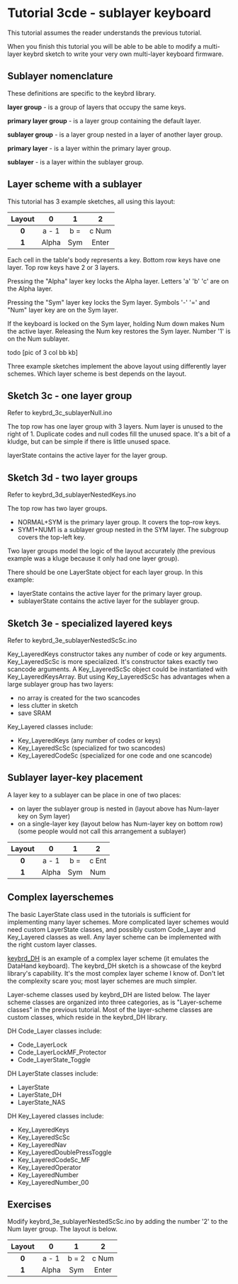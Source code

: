 Tutorial 3cde - sublayer keyboard
=================================
This tutorial assumes the reader understands the previous tutorial.

When you finish this tutorial you will be able to be able to modify a multi-layer keybrd sketch to write your very own multi-layer keyboard firmware.

Sublayer nomenclature
---------------------
These definitions are specific to the keybrd library.

**layer group** - is a group of layers that occupy the same keys.

**primary layer group** - is a layer group containing the default layer.

**sublayer group** - is a layer group nested in a layer of another layer group.

**primary layer** - is a layer within the primary layer group.

**sublayer** - is a layer within the sublayer group.

Layer scheme with a sublayer
----------------------------
This tutorial has 3 example sketches, all using this layout:

| Layout | **0** | **1** | **2** |
|:------:|:-----:|:-----:|:-----:|
|  **0** | a - 1 | b =   | c Num |
|  **1** | Alpha |  Sym  | Enter |

Each cell in the table's body represents a key.
Bottom row keys have one layer.
Top row keys have 2 or 3 layers.

Pressing the "Alpha" layer key locks the Alpha layer.
Letters 'a' 'b' 'c' are on the Alpha layer.

Pressing the "Sym" layer key locks the Sym layer.
Symbols '-' '=' and "Num" layer key are on the Sym layer.

If the keyboard is locked on the Sym layer, holding Num down makes Num the active layer.
Releasing the Num key restores the Sym layer.
Number '1' is on the Num sublayer.

todo [pic of 3 col bb kb]

Three example sketches implement the above layout using differently layer schemes.
Which layer scheme is best depends on the layout.

Sketch 3c - one layer group
---------------------------
Refer to keybrd_3c_sublayerNull.ino

The top row has one layer group with 3 layers.
Num layer is unused to the right of 1.
Duplicate codes and null codes fill the unused space.
It's a bit of a kludge, but can be simple if there is little unused space.

layerState contains the active layer for the layer group.

Sketch 3d - two layer groups
----------------------------
Refer to keybrd_3d_sublayerNestedKeys.ino

The top row has two layer groups.
* NORMAL+SYM is the primary layer group.  It covers the top-row keys.
* SYM1+NUM1 is a sublayer group nested in the SYM layer.  The subgroup covers the top-left key.

Two layer groups model the logic of the layout accurately
(the previous example was a kluge because it only had one layer group).

There should be one LayerState object for each layer group.  In this example:
* layerState contains the active layer for the primary layer group.
* sublayerState contains the active layer for the sublayer group.

Sketch 3e - specialized layered keys
------------------------------------
Refer to keybrd_3e_sublayerNestedScSc.ino

Key_LayeredKeys constructor takes any number of code or key arguments.
Key_LayeredScSc is more specialized.  It's constructor takes exactly two scancode arguments.
A Key_LayeredScSc object could be instantiated with Key_LayeredKeysArray.
But using Key_LayeredScSc has advantages when a large sublayer group has two layers:
* no array is created for the two scancodes
* less clutter in sketch
* save SRAM

Key_Layered classes include:
* Key_LayeredKeys   (any number of codes or keys)
* Key_LayeredScSc   (specialized for two scancodes)
* Key_LayeredCodeSc (specialized for one code and one scancode)

Sublayer layer-key placement
----------------------------
A layer key to a sublayer can be place in one of two places:
* on layer the sublayer group is nested in (layout above has Num-layer key on Sym layer)
* on a single-layer key (layout below has Num-layer key on bottom row) (some people would not call this arrangement a sublayer)

| Layout | **0** | **1** | **2** |
|:------:|:-----:|:-----:|:-----:|
|  **0** | a - 1 | b =   | c Ent |
|  **1** | Alpha |  Sym  |  Num  |

Complex layerschemes
--------------------
The basic LayerState class used in the tutorials is sufficient for implementing many layer schemes.
More complicated layer schemes would need custom LayerState classes, and possibly custom Code_Layer and Key_Layered classes as well.
Any layer scheme can be implemented with the right custom layer classes.

[keybrd_DH](https://github.com/wolfv6/keybrd_DH) is an example of a complex layer scheme (it emulates the DataHand keyboard).
The keybrd_DH sketch is a showcase of the keybrd library's capability.
It's the most complex layer scheme I know of.
Don't let the complexity scare you; most layer schemes are much simpler.

Layer-scheme classes used by keybrd_DH are listed below.
The layer scheme classes are organized into three categories, as is "Layer-scheme classes" in the previous tutorial.
Most of the layer-scheme classes are custom classes, which reside in the keybrd_DH library.

DH Code_Layer classes include:
* Code_LayerLock
* Code_LayerLockMF_Protector
* Code_LayerState_Toggle

DH LayerState classes include:
* LayerState
* LayerState_DH
* LayerState_NAS

DH Key_Layered classes include:
* Key_LayeredKeys
* Key_LayeredScSc
* Key_LayeredNav
* Key_LayeredDoublePressToggle 
* Key_LayeredCodeSc_MF
* Key_LayeredOperator
* Key_LayeredNumber
* Key_LayeredNumber_00

Exercises
---------
Modify keybrd_3e_sublayerNestedScSc.ino by adding the number '2' to the Num layer group.
The layout is below.

| Layout | **0** | **1** | **2** |
|:------:|:-----:|:-----:|:-----:|
|  **0** | a - 1 | b = 2 | c Num |
|  **1** | Alpha |  Sym  | Enter |
